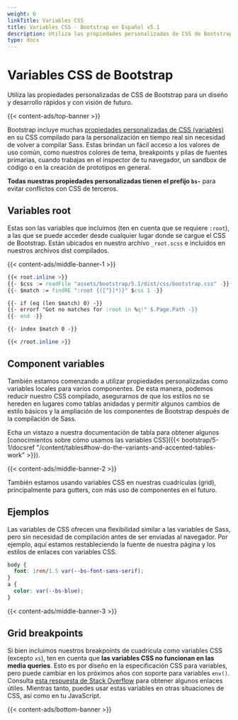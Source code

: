 ```yaml
---
weight: 6
linkTitle: Variables CSS
title: Variables CSS · Bootstrap en Español v5.1
description: Utiliza las propiedades personalizadas de CSS de Bootstrap para un diseño y desarrollo rápidos y con visión de futuro.
type: docs
---
```


# Variables CSS de Bootstrap

Utiliza las propiedades personalizadas de CSS de Bootstrap para un diseño y desarrollo rápidos y con visión de futuro.

{{< content-ads/top-banner >}}

Bootstrap incluye muchas [propiedades personalizadas de CSS (variables)](https://developer.mozilla.org/en-US/docs/Web/CSS/Using_CSS_custom_properties) en su CSS compilado para la personalización en tiempo real sin necesidad de volver a compilar Sass. Estas brindan un fácil acceso a los valores de uso común, como nuestros colores de tema, breakpoints y pilas de fuentes primarias, cuando trabajas en el inspector de tu navegador, un sandbox de código o en la creación de prototipos en general.

**Todas nuestras propiedades personalizadas tienen el prefijo `bs-`** para evitar conflictos con CSS de terceros.

## Variables root

Estas son las variables que incluimos (ten en cuenta que se requiere `:root`), a las que se puede acceder desde cualquier lugar donde se cargue el CSS de Bootstrap. Están ubicados en nuestro archivo `_root.scss` e incluidos en nuestros archivos dist compilados.

{{< content-ads/middle-banner-1 >}}

```css
{{< root.inline >}}
{{- $css := readFile "assets/bootstrap/5.1/dist/css/bootstrap.css" -}}
{{- $match := findRE ":root {([^}]*)}" $css 1 -}}

{{- if (eq (len $match) 0) -}}
{{- errorf "Got no matches for :root in %q!" $.Page.Path -}}
{{- end -}}

{{- index $match 0 -}}

{{< /root.inline >}}
```

## Component variables

También estamos comenzando a utilizar propiedades personalizadas como variables locales para varios componentes. De esta manera, podemos reducir nuestro CSS compilado, asegurarnos de que los estilos no se hereden en lugares como tablas anidadas y permitir algunos cambios de estilo básicos y la ampliación de los componentes de Bootstrap después de la compilación de Sass.

Echa un vistazo a nuestra documentación de tabla para obtener algunos [conocimientos sobre cómo usamos las variables CSS]({{< bootstrap/5-1/docsref "/content/tables#how-do-the-variants-and-accented-tables-work" >}}).

{{< content-ads/middle-banner-2 >}}

También estamos usando variables CSS en nuestras cuadrículas (grid), principalmente para gutters, con más uso de componentes en el futuro.

## Ejemplos

Las variables de CSS ofrecen una flexibilidad similar a las variables de Sass, pero sin necesidad de compilación antes de ser enviadas al navegador. Por ejemplo, aquí estamos restableciendo la fuente de nuestra página y los estilos de enlaces con variables CSS.

```css
body {
  font: 1rem/1.5 var(--bs-font-sans-serif);
}
a {
  color: var(--bs-blue);
}
```

{{< content-ads/middle-banner-3 >}}

## Grid breakpoints

Si bien incluimos nuestros breakpoints de cuadrícula como variables CSS (excepto `xs`), ten en cuenta que **las variables CSS no funcionan en las media queries**. Esto es por diseño en la especificación CSS para variables, pero puede cambiar en los próximos años con soporte para variables `env()`. Consulta [esta respuesta de Stack Overflow](https://stackoverflow.com/a/47212942) para obtener algunos enlaces útiles. Mientras tanto, puedes usar estas variables en otras situaciones de CSS, así como en tu JavaScript.

{{< content-ads/bottom-banner >}}
